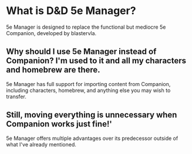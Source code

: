 # What is D&D 5e Manager?
5e Manager is designed to replace the functional but mediocre 5e Companion, developed by blastervla.
<br>
## Why should I use 5e Manager instead of Companion? I'm used to it and all my characters and homebrew are there.
5e Manager has full support for importing content from Companion, including characters, homebrew, and anything else you may wish to transfer.
## Still, moving everything is unnecessary when Companion works just fine!'
5e Manager offers multiple advantages over its predecessor outside of what I've already mentioned.
